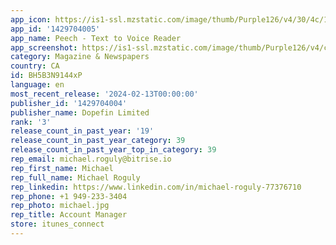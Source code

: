 ```yaml
---
app_icon: https://is1-ssl.mzstatic.com/image/thumb/Purple126/v4/30/4c/17/304c179a-d345-3980-52d4-be41e311e0f7/AppIcon-0-1x_U007epad-0-0-85-220-0.png/1024x1024bb.png
app_id: '1429704005'
app_name: Peech - Text to Voice Reader
app_screenshot: https://is1-ssl.mzstatic.com/image/thumb/Purple126/v4/ce/3e/24/ce3e2414-219b-8d43-2f45-0b6f27025beb/afc2973b-1266-4177-8597-c00c254a244a_1.jpg/1242x2688bb.png
category: Magazine & Newspapers
country: CA
id: BH5B3N9144xP
language: en
most_recent_release: '2024-02-13T00:00:00'
publisher_id: '1429704004'
publisher_name: Dopefin Limited
rank: '3'
release_count_in_past_year: '19'
release_count_in_past_year_category: 39
release_count_in_past_year_top_in_category: 39
rep_email: michael.roguly@bitrise.io
rep_first_name: Michael
rep_full_name: Michael Roguly
rep_linkedin: https://www.linkedin.com/in/michael-roguly-77376710
rep_phone: +1 949-233-3404
rep_photo: michael.jpg
rep_title: Account Manager
store: itunes_connect
---
```


